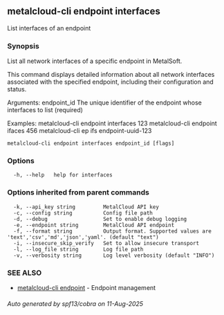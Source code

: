 ## metalcloud-cli endpoint interfaces

List interfaces of an endpoint

### Synopsis

List all network interfaces of a specific endpoint in MetalSoft.

This command displays detailed information about all network interfaces associated 
with the specified endpoint, including their configuration and status.

Arguments:
  endpoint_id    The unique identifier of the endpoint whose interfaces to list (required)

Examples:
  metalcloud-cli endpoint interfaces 123
  metalcloud-cli endpoint ifaces 456
  metalcloud-cli ep ifs endpoint-uuid-123

```
metalcloud-cli endpoint interfaces endpoint_id [flags]
```

### Options

```
  -h, --help   help for interfaces
```

### Options inherited from parent commands

```
  -k, --api_key string         MetalCloud API key
  -c, --config string          Config file path
  -d, --debug                  Set to enable debug logging
  -e, --endpoint string        MetalCloud API endpoint
  -f, --format string          Output format. Supported values are 'text','csv','md','json','yaml'. (default "text")
  -i, --insecure_skip_verify   Set to allow insecure transport
  -l, --log_file string        Log file path
  -v, --verbosity string       Log level verbosity (default "INFO")
```

### SEE ALSO

* [metalcloud-cli endpoint](metalcloud-cli_endpoint.md)	 - Endpoint management

###### Auto generated by spf13/cobra on 11-Aug-2025
